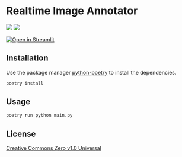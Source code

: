 # Realtime Image Annotator

![](https://img.shields.io/badge/Powered%20by-Streamlit-orange.svg?logo=streamlit)
![](https://img.shields.io/badge/package%20manager-python%20poetry-blue.svg)

[![Open in Streamlit](https://static.streamlit.io/badges/streamlit_badge_black_white.svg)](https://share.streamlit.io/prakashsellathurai/realtime-image-annotator/main/app.py)

## Installation

Use the package manager [python-poetry](https://python-poetry.org/) to install the dependencies.

```bash
poetry install
```

## Usage

```bash
poetry run python main.py

```


## License
[Creative Commons Zero v1.0 Universal](https://github.com/prakashsellathurai/realtime-image-annotator/blob/main/LICENSE)
